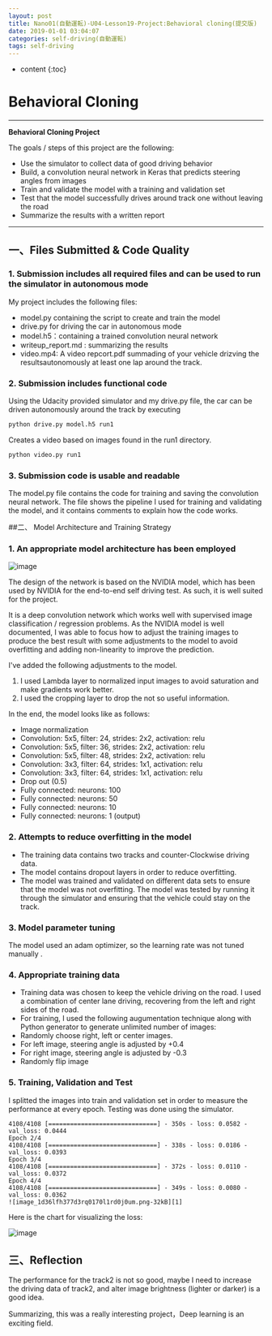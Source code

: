 ```yaml
---
layout: post
title: Nano01(自動運転)-U04-Lesson19-Project:Behavioral cloning(提交版)
date: 2019-01-01 03:04:07
categories: self-driving(自動運転)
tags: self-driving
---
```

* content
{:toc}

# **Behavioral Cloning**

---

**Behavioral Cloning Project**

The goals / steps of this project are the following:

- Use the simulator to collect data of good driving behavior
- Build, a convolution neural network in Keras that predicts steering angles from images
- Train and validate the model with a training and validation set
- Test that the model successfully drives around track one without leaving the road
- Summarize the results with a written report

---
## 一、Files Submitted & Code Quality

### 1. Submission includes all required files and can be used to run the simulator in autonomous mode

My project includes the following files:

* model.py containing the script to create and train the model
* drive.py for driving the car in autonomous mode
* model.h5：containing a trained convolution neural network 
* writeup_report.md : summarizing the results
* video.mp4:  A video repcort.pdf summading of your vehicle drizving the resultsautonomously at least one lap around the track.

### 2. Submission includes functional code
Using the Udacity provided simulator and my drive.py file, the car can be driven autonomously around the track by executing 
```sh
python drive.py model.h5 run1
```
Creates a video based on images found in the run1 directory. 

```sh
python video.py run1
```

### 3. Submission code is usable and readable

The model.py file contains the code for training and saving the convolution neural network. The file shows the pipeline I used for training and validating the model, and it contains comments to explain how the code works.

##二、 Model Architecture and Training Strategy

### 1. An appropriate model architecture has been employed

![image](https://user-images.githubusercontent.com/18595935/52416098-23c24380-2b2c-11e9-8342-a1370b264911.png)

The design of the network is based on the NVIDIA model, which has been used by NVIDIA for the end-to-end self driving test. As such, it is well suited for the project.

It is a deep convolution network which works well with supervised image classification / regression problems. As the NVIDIA model is well documented, I was able to focus how to adjust the training images to produce the best result with some adjustments to the model to avoid overfitting and adding non-linearity to improve the prediction.

I've added the following adjustments to the model.
1. I used Lambda layer to normalized input images to avoid saturation and make gradients work better.
2. I used the cropping layer to drop the not so useful information.

In the end, the model looks like as follows:

- Image normalization
- Convolution: 5x5, filter: 24, strides: 2x2, activation: relu
- Convolution: 5x5, filter: 36, strides: 2x2, activation: relu
- Convolution: 5x5, filter: 48, strides: 2x2, activation: relu
- Convolution: 3x3, filter: 64, strides: 1x1, activation: relu
- Convolution: 3x3, filter: 64, strides: 1x1, activation: relu
- Drop out (0.5)
- Fully connected: neurons: 100
- Fully connected: neurons: 50
- Fully connected: neurons: 10
- Fully connected: neurons: 1 (output)

### 2. Attempts to reduce overfitting in the model

- The training data contains two tracks and counter-Clockwise driving data.
- The model contains dropout layers in order to reduce overfitting. 
- The model was trained and validated on different data sets to ensure that the model was not overfitting. The model was tested by running it through the simulator and ensuring that the vehicle could stay on the track.

### 3. Model parameter tuning

The model used an adam optimizer, so the learning rate was not tuned manually .

### 4. Appropriate training data

- Training data was chosen to keep the vehicle driving on the road. I used a combination of center lane driving, recovering from the left and right sides of the road.
- For training, I used the following augumentation technique along with Python generator to generate unlimited number of images:
 - Randomly choose right, left or center images.
 - For left image, steering angle is adjusted by +0.4
 - For right image, steering angle is adjusted by -0.3
 - Randomly flip image

### 5. Training, Validation and Test

I splitted the images into train and validation set in order to measure the performance at every epoch. Testing was done using the simulator.

```
4108/4108 [==============================] - 350s - loss: 0.0582 - val_loss: 0.0444
Epoch 2/4
4108/4108 [==============================] - 338s - loss: 0.0186 - val_loss: 0.0393
Epoch 3/4
4108/4108 [==============================] - 372s - loss: 0.0110 - val_loss: 0.0372
Epoch 4/4
4108/4108 [==============================] - 349s - loss: 0.0080 - val_loss: 0.0362
![image_1d36lfh377d3rq0170l1rd0j0um.png-32kB][1]
```

Here is the chart for visualizing the loss:

![image](https://user-images.githubusercontent.com/18595935/52481689-8847d600-2bf2-11e9-9310-48a1e25226af.png)

## 三、Reflection

The performance for the track2 is not so good, maybe I need to increase the driving data of track2, and alter image brightness (lighter or darker) is a good idea.

Summarizing, this was a really interesting project，Deep learning is an exciting field.
